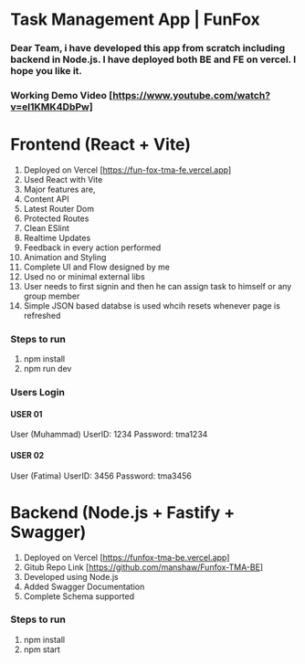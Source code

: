 # Task Management App | FunFox 

### Dear Team, i have developed this app from scratch including backend in Node.js. I have deployed both BE and FE on vercel. I hope you like it.

### Working Demo Video [https://www.youtube.com/watch?v=el1KMK4DbPw]

# Frontend (React + Vite)
1. Deployed on Vercel [https://fun-fox-tma-fe.vercel.app]
1. Used React with Vite
1. Major features are,
  1. Content API
  2. Latest Router Dom
  3. Protected Routes
  4. Clean ESlint
  5. Realtime Updates
  6. Feedback in every action performed
  7. Animation and Styling
1. Complete UI and Flow designed by me
1. Used no or minimal external libs
1. User needs to first signin and then he can assign task to himself or any group member
1. Simple JSON based databse is used whcih resets whenever page is refreshed

### Steps to run
1. npm install
1. npm run dev

### Users Login

#### USER 01
User (Muhammad)
UserID: 1234
Password: tma1234

#### USER 02
User (Fatima)
UserID: 3456
Password: tma3456

# Backend (Node.js + Fastify + Swagger)
1. Deployed on Vercel [https://funfox-tma-be.vercel.app]
1. Gitub Repo Link [https://github.com/manshaw/Funfox-TMA-BE] 
1. Developed using Node.js
1. Added Swagger Documentation
1. Complete Schema supported

### Steps to run
1. npm install
1. npm start


